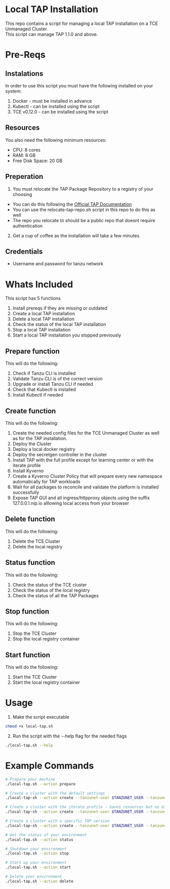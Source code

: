 # Local TAP Installation
This repo contains a script for managing a local TAP installation on a TCE Unmanaged Cluster.  
This script can manage TAP 1.1.0 and above.
  
# Pre-Reqs

## Instalations
In order to use this script you must have the following installed on your system:
1. Docker - must be installed in advance
2. Kubectl - can be installed using the script
4. TCE v0.12.0 - can be installed using the script
  
## Resources
You also need the following minimum resources:
* CPU: 8 cores
* RAM: 8 GB
* Free Disk Space: 20 GB
  
## Preperation
1. You must relocate the TAP Package Repository to a registry of your choosing
* You can do this following the [Official TAP Documentation](https://docs.vmware.com/en/Tanzu-Application-Platform/1.1/tap/GUID-install.html#relocate-images-to-a-registry-0)
* You can use the relocate-tap-repo.sh script in this repo to do this as well
* The repo you relocate to should be a public repo that doesnt require authentication
  
2. Get a cup of coffee as the installation will take a few minutes  
  
## Credentials
* Username and password for tanzu network
  
# Whats Included
This script has 5 functions
1. Install prereqs if they are missing or outdated
1. Create a local TAP installation
2. Delete a local TAP installation
3. Check the status of the local TAP installation
4. Stop a local TAP installation
5. Start a local TAP installation you stopped previously
  
## Prepare function
This will do the following:
1. Check if Tanzu CLI is installed
2. Validate Tanzu CLI is of the correct version
3. Upgrade or install Tanzu CLI if needed
4. Check that Kubectl is installed
5. Install Kubectl if needed
  
## Create function
This will do the following:
1. Create the needed config files for the TCE Unmanaged Cluster as well as for the TAP installation.
2. Deploy the Cluster
3. Deploy a local docker registry
4. Deploy the secretgen controller in the cluster
5. Install TAP with the full profile except for learning center or with the iterate profile
6. Install Kyverno
7. Create a Kyverno Cluster Policy that will prepare every new namespace automatically for TAP workloads
8. Wait for all packages to reconcile and validate the platform is installed successfully
9. Expose TAP GUI and all ingress/httpproxy objects using the suffix 127.0.0.1.nip.io alllowing local access from your browser
  
## Delete function
This will do the following:
1. Delete the TCE Cluster
2. Delete the local registry

## Status function
This will do the following:
1. Check the status of the TCE cluster
2. Check the status of the local registry
3. Check the status of all the TAP Packages
  
## Stop function
This will do the following:
1. Stop the TCE Cluster
2. Stop the local registry container

## Start function
This will do the following:
1. Start the TCE Cluster
2. Start the local registry container
  
# Usage
1. Make the script executable
```bash
chmod +x local-tap.sh
```  
2. Run the script with the --help flag for the needed flags
```bash
./local-tap.sh --help
```

# Example Commands
```bash
# Prepare your machine
./local-tap.sh --action prepare

# Create a cluster with the default settings
./local-tap-sh --action create --tanzunet-user $TANZUNET_USER --tanzunet-password $TANZUNET_PASSWORD --tap-package-repo-url $TAP_REPO

# Create a cluster with the iterate profile - Saves resources but no UI or security tooling
./local-tap-sh --action create --tanzunet-user $TANZUNET_USER --tanzunet-password $TANZUNET_PASSWORD --tap-package-repo-url $TAP_REPO --tap-profile iterate

# Create a cluster with a specific TAP version
./local-tap-sh --action create --tanzunet-user $TANZUNET_USER --tanzunet-password $TANZUNET_PASSWORD --tap-package-repo-url $TAP_REPO --tap-version $TAP_VERSION

# Get the status of your environment
./local-tap.sh --action status

# Shutdown your environment
./local-tap.sh --action stop

# Start up your environment
./local-tap.sh --action start

# Delete your environment
./local-tap.sh --action delete
```
